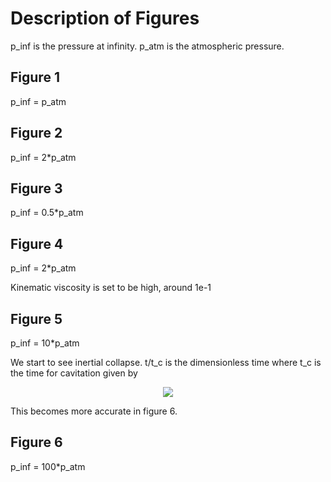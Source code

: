 # Description of Figures

p_inf is the pressure at infinity.
p_atm is the atmospheric pressure.

## Figure 1

p_inf = p_atm

## Figure 2

p_inf = 2*p_atm

## Figure 3

p_inf = 0.5*p_atm

## Figure 4

p_inf = 2*p_atm

Kinematic viscosity is set to be high, around 1e-1

## Figure 5

p_inf = 10*p_atm

We start to see inertial collapse. t/t_c is the dimensionless time where t_c 
is the time for cavitation given by

<!-- $$
t_c = 0.915\left(\frac{\rho_L R_0^2}{p_inf}\right)^{\frac{1}{2}}
$$ --> 

<div align="center"><img style="background: white;" src="https://latex.codecogs.com/svg.latex?t_c%20%3D%200.915%5Cleft(%5Cfrac%7B%5Crho_L%20R_0%5E2%7D%7Bp_inf%7D%5Cright)%5E%7B%5Cfrac%7B1%7D%7B2%7D%7D%0D"></div>

This becomes more accurate in figure 6.

## Figure 6

p_inf = 100*p_atm
